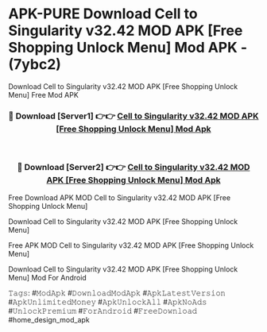 # APK-PURE Download Cell to Singularity v32.42 MOD APK [Free Shopping Unlock Menu] Mod APK - (7ybc2)
Download Cell to Singularity v32.42 MOD APK [Free Shopping Unlock Menu] Free Mod APK

<div align="center">
<h3>🔴 Download [Server1] 👉👉 <a href="https://apk-comot.site?title=Cell_to_Singularity_v32.42_MOD_APK_[Free_Shopping_Unlock_Menu]">Cell to Singularity v32.42 MOD APK [Free Shopping Unlock Menu] Mod Apk</a></h3><br>

<h3>🔴 Download [Server2] 👉👉 <a href="https://apk-comot.site?title=Cell_to_Singularity_v32.42_MOD_APK_[Free_Shopping_Unlock_Menu]">Cell to Singularity v32.42 MOD APK [Free Shopping Unlock Menu] Mod Apk</a></h3>
</div>


Free Download APK MOD Cell to Singularity v32.42 MOD APK [Free Shopping Unlock Menu]

Download Cell to Singularity v32.42 MOD APK [Free Shopping Unlock Menu] 

Free APK MOD Cell to Singularity v32.42 MOD APK [Free Shopping Unlock Menu] 

Download Cell to Singularity v32.42 MOD APK [Free Shopping Unlock Menu] Mod For Android

𝚃𝚊𝚐𝚜: #𝙼𝚘𝚍𝙰𝚙𝚔 #𝙳𝚘𝚠𝚗𝚕𝚘𝚊𝚍𝙼𝚘𝚍𝙰𝚙𝚔 #𝙰𝚙𝚔𝙻𝚊𝚝𝚎𝚜𝚝𝚅𝚎𝚛𝚜𝚒𝚘𝚗 #𝙰𝚙𝚔𝚄𝚗𝚕𝚒𝚖𝚒𝚝𝚎𝚍𝙼𝚘𝚗𝚎𝚢 #𝙰𝚙𝚔𝚄𝚗𝚕𝚘𝚌𝚔𝙰𝚕𝚕 #𝙰𝚙𝚔𝙽𝚘𝙰𝚍𝚜 #𝚄𝚗𝚕𝚘𝚌𝚔𝙿𝚛𝚎𝚖𝚒𝚞𝚖 #𝙵𝚘𝚛𝙰𝚗𝚍𝚛𝚘𝚒𝚍 #𝙵𝚛𝚎𝚎𝙳𝚘𝚠𝚗𝚕𝚘𝚊𝚍 #home_design_mod_apk